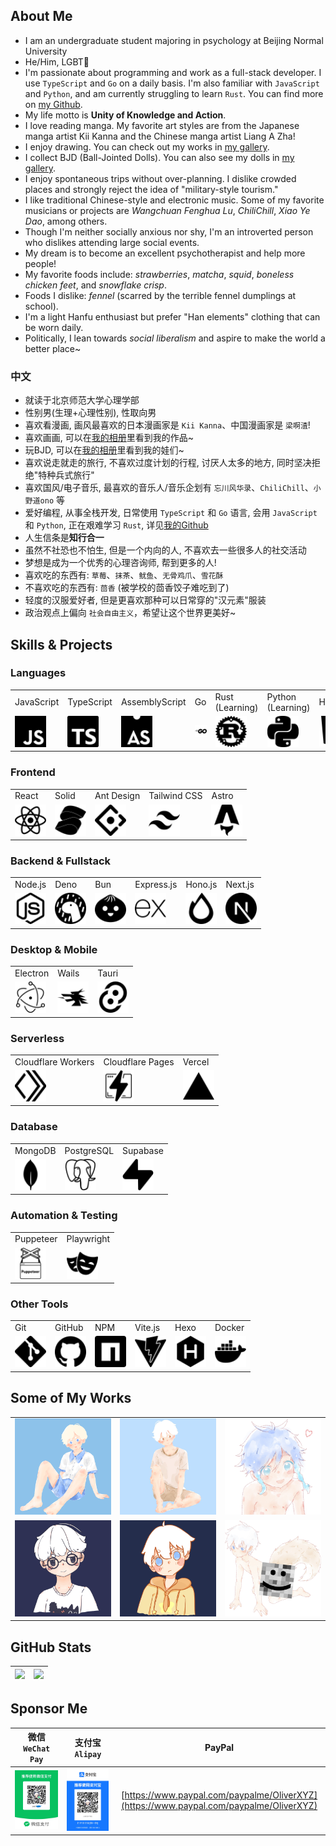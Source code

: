 ## About Me

- I am an undergraduate student majoring in psychology at Beijing Normal University
- He/Him, LGBT🌈
- I'm passionate about programming and work as a full-stack developer. I use `TypeScript` and `Go` on a daily basis. I'm also familiar with `JavaScript` and `Python`, and am currently struggling to learn `Rust`. You can find more on [my Github](https://github.com/LeafYeeXYZ).
- My life motto is **Unity of Knowledge and Action**.
- I love reading manga. My favorite art styles are from the Japanese manga artist Kii Kanna and the Chinese manga artist Liang A Zha!
- I enjoy drawing. You can check out my works in [my gallery](https://blog.leafyee.xyz/masonry).
- I collect BJD (Ball-Jointed Dolls). You can also see my dolls in [my gallery](https://blog.leafyee.xyz/masonry).
- I enjoy spontaneous trips without over-planning. I dislike crowded places and strongly reject the idea of "military-style tourism."
- I like traditional Chinese-style and electronic music. Some of my favorite musicians or projects are *Wangchuan Fenghua Lu*, *ChiliChill*, *Xiao Ye Dao*, among others.
- Though I'm neither socially anxious nor shy, I'm an introverted person who dislikes attending large social events.
- My dream is to become an excellent psychotherapist and help more people!
- My favorite foods include: *strawberries*, *matcha*, *squid*, *boneless chicken feet*, and *snowflake crisp*.
- Foods I dislike: *fennel* (scarred by the terrible fennel dumplings at school).
- I'm a light Hanfu enthusiast but prefer "Han elements" clothing that can be worn daily.
- Politically, I lean towards *social liberalism* and aspire to make the world a better place~

### 中文

- 就读于北京师范大学心理学部
- 性别男(生理+心理性别), 性取向男
- 喜欢看漫画, 画风最喜欢的日本漫画家是 `Kii Kanna`、中国漫画家是 `梁啊渣`!
- 喜欢画画, 可以在[我的相册](https://blog.leafyee.xyz/masonry)里看到我的作品~
- 玩BJD, 可以在[我的相册](https://blog.leafyee.xyz/masonry)里看到我的娃们~
- 喜欢说走就走的旅行, 不喜欢过度计划的行程, 讨厌人太多的地方, 同时坚决拒绝"特种兵式旅行"
- 喜欢国风/电子音乐, 最喜欢的音乐人/音乐企划有 `忘川风华录`、`ChiliChill`、`小野道ono` 等
- 爱好编程, 从事全栈开发, 日常使用 `TypeScript` 和 `Go` 语言, 会用 `JavaScript` 和 `Python`, 正在艰难学习 `Rust`, 详见[我的Github](https://github.com/LeafYeeXYZ)
- 人生信条是**知行合一**
- 虽然不社恐也不怕生, 但是一个内向的人, 不喜欢去一些很多人的社交活动
- 梦想是成为一个优秀的心理咨询师, 帮到更多的人!
- 喜欢吃的东西有: `草莓`、`抹茶`、`鱿鱼`、`无骨鸡爪`、`雪花酥`
- 不喜欢吃的东西有: `茴香` (被学校的茴香饺子难吃到了)
- 轻度的汉服爱好者, 但是更喜欢那种可以日常穿的"汉元素"服装
- 政治观点上偏向 `社会自由主义`，希望让这个世界更美好~

## Skills & Projects

### Languages
<table>
  <tr>
    <td>JavaScript</td>
    <td>TypeScript</td>
    <td>AssemblyScript</td>
    <td>Go</td>
    <td>Rust<br>(Learning)</td>
    <td>Python<br>(Learning)</td>
    <td>HTML5</td>
    <td>CSS3</td>
    <td>Markdown</td>
  </tr>
  <tr>
    <td><img src="icons/javascript.svg" width="50px"></td>
    <td><img src="icons/typescript.svg" width="50px"></td>
    <td><img src="icons/assemblyscript.svg" width="50px"></td>
    <td><img src="icons/go.svg" width="50px"></td>
    <td><img src="icons/rust.svg" width="50px"></td>
    <td><img src="icons/python.svg" width="50px"></td>
    <td><img src="icons/html5.svg" width="50px"></td>
    <td><img src="icons/css3.svg" width="50px"></td>
    <td><img src="icons/markdown.svg" width="50px"></td>
  </tr>
</table>

### Frontend
<table>
  <tr>
    <td>React</td>
    <td>Solid</td>
    <td>Ant Design</td>
    <td>Tailwind CSS</td>
    <td>Astro</td>
  </tr>
  <tr>
    <td><img src="icons/react.svg" width="50px"></td>
    <td><img src="icons/solid.svg" width="50px"></td>
    <td><img src="icons/antdesign.svg" width="50px"></td>
    <td><img src="icons/tailwindcss.svg" width="50px"></td>
    <td><img src="icons/astro.svg" width="50px"></td>
  </tr>
</table>

### Backend & Fullstack
<table>
  <tr>
    <td>Node.js</td>
    <td>Deno</td>
    <td>Bun</td>
    <td>Express.js</td>
    <td>Hono.js</td>
    <td>Next.js</td>
  </tr>
  <tr>
    <td><img src="icons/nodedotjs.svg" width="50px"></td>
    <td><img src="icons/deno.svg" width="50px"></td>
    <td><img src="icons/bun.svg" width="50px"></td>
    <td><img src="icons/express.svg" width="50px"></td>
    <td><img src="icons/hono.svg" width="50px"></td>
    <td><img src="icons/nextdotjs.svg" width="50px"></td>
  </tr>
</table>

### Desktop & Mobile
<table>
  <tr>
    <td>Electron</td>
    <td>Wails</td>
    <td>Tauri</td>
  </tr>
  <tr>
    <td><img src="icons/electron.svg" width="50px"></td>
    <td><img src="icons/wails.svg" width="50px"></td>
    <td><img src="icons/tauri.svg" width="50px"></td>
  </tr>
</table>

### Serverless
<table>
  <tr>
    <td>Cloudflare Workers</td>
    <td>Cloudflare Pages</td>
    <td>Vercel</td>
  </tr>
  <tr>
    <td><img src="icons/cloudflareworkers.svg" width="50px"></td>
    <td><img src="icons/cloudflarepages.svg" width="50px"></td>
    <td><img src="icons/vercel.svg" width="50px"></td>
  </tr>
</table> 

### Database
<table>
  <tr>
    <td>MongoDB</td>
    <td>PostgreSQL</td>
    <td>Supabase</td>
  </tr>
  <tr>
    <td><img src="icons/mongodb.svg" width="50px"></td>
    <td><img src="icons/postgresql.svg" width="50px"></td>
    <td><img src="icons/supabase.svg" width="50px"></td>
  </tr>
</table>

### Automation & Testing
<table>
  <tr>
    <td>Puppeteer</td>
    <td>Playwright</td>
  </tr>
  <tr>
    <td><img src="icons/puppeteer.svg" width="50px"></td>
    <td><img src="icons/playwright.svg" width="50px"></td>
  </tr>
</table>

### Other Tools
<table>
  <tr>
    <td>Git</td>
    <td>GitHub</td>
    <td>NPM</td>
    <td>Vite.js</td>
    <td>Hexo</td>
    <td>Docker</td>
  </tr>
  <tr>
    <td><img src="icons/git.svg" width="50px"></td>
    <td><img src="icons/github.svg" width="50px"></td>
    <td><img src="icons/npm.svg" width="50px"></td>
    <td><img src="icons/vite.svg" width="50px"></td>
    <td><img src="icons/hexo.svg" width="50px"></td>
    <td><img src="icons/docker.svg" width="50px"></td>
  </tr>
</table>

## Some of My Works

<table>
  <tr>
    <td><img src="photos/5.png" width="200px"></td>
    <td><img src="photos/3.jpg" width="200px"></td>
    <td><img src="photos/4.jpg" width="200px"></td>
  </tr>
  <tr>
    <td><img src="photos/2.png" width="200px"></td>
    <td><img src="photos/1.png" width="200px"></td>
    <td><img src="photos/6.jpg" width="200px"></td>
  </tr>
</table>

## GitHub Stats

|![](https://github-readme-stats.vercel.app/api?username=LeafYeeXYZ&show_icons=true&rank_icon=github&show=reviews,prs_merged,prs_merged_percentage)|![](https://github-readme-stats.vercel.app/api/top-langs/?username=LeafYeeXYZ&size_weight=0.35&count_weight=0.65&langs_count=6)|
|:---:|:---:|

## Sponsor Me

|微信 `WeChat Pay`|支付宝 `Alipay`|PayPal|
|:---:|:---:|:---:|
|![](sponsor/wxp.jpg)|![](sponsor/alipay.jpeg)|[https://www.paypal.com/paypalme/OliverXYZ](https://www.paypal.com/paypalme/OliverXYZ)|
